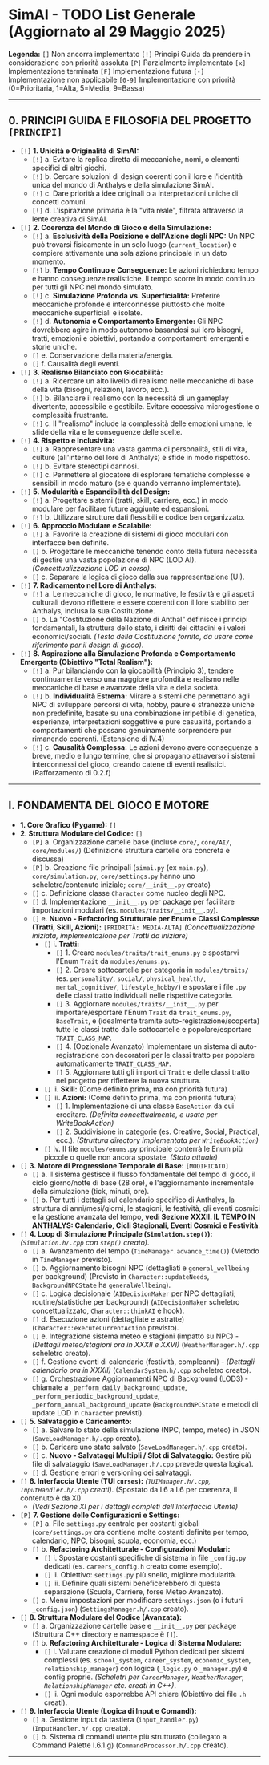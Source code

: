 # SimAI - TODO List Generale (Aggiornato al 29 Maggio 2025)

**Legenda:**
`[]`    Non ancorra implementato
`[!]`   Principi Guida da prendere in considerazione con priorità assoluta
`[P]`   Parzialmente implementato
`[x]`   Implementazione terminata
`[F]`   Implementazione futura
`[-]`   Implementazione non applicabile
`[0-9]`   Implementazione con priorità (0=Prioritaria, 1=Alta, 5=Media, 9=Bassa)

---

## 0. PRINCIPI GUIDA E FILOSOFIA DEL PROGETTO `[PRINCIPI]`

* `[!]` **1. Unicità e Originalità di SimAI:**
    * `[!]` a. Evitare la replica diretta di meccaniche, nomi, o elementi specifici di altri giochi.
    * `[!]` b. Cercare soluzioni di design coerenti con il lore e l'identità unica del mondo di Anthalys e della simulazione SimAI.
    * `[!]` c. Dare priorità a idee originali o a interpretazioni uniche di concetti comuni.
    * `[!]` d. L'ispirazione primaria è la "vita reale", filtrata attraverso la lente creativa di SimAI.
* `[!]` **2. Coerenza del Mondo di Gioco e della Simulazione:**
    * `[!]` a. **Esclusività della Posizione e dell'Azione degli NPC:** Un NPC può trovarsi fisicamente in un solo luogo (`current_location`) e compiere attivamente una sola azione principale in un dato momento.
    * `[!]` b. **Tempo Continuo e Conseguenze:** Le azioni richiedono tempo e hanno conseguenze realistiche. Il tempo scorre in modo continuo per tutti gli NPC nel mondo simulato.
    * `[!]` c. **Simulazione Profonda vs. Superficialità:** Preferire meccaniche profonde e interconnesse piuttosto che molte meccaniche superficiali e isolate.
    * `[!]` d. **Autonomia e Comportamento Emergente:** Gli NPC dovrebbero agire in modo autonomo basandosi sui loro bisogni, tratti, emozioni e obiettivi, portando a comportamenti emergenti e storie uniche.
    * `[]` e. Conservazione della materia/energia.
    * `[]` f. Causalità degli eventi.
* `[!]` **3. Realismo Bilanciato con Giocabilità:**
    * `[!]` a. Ricercare un alto livello di realismo nelle meccaniche di base della vita (bisogni, relazioni, lavoro, ecc.).
    * `[!]` b. Bilanciare il realismo con la necessità di un gameplay divertente, accessibile e gestibile. Evitare eccessiva microgestione o complessità frustrante.
    * `[!]` c. Il "realismo" include la complessità delle emozioni umane, le sfide della vita e le conseguenze delle scelte.
* `[!]` **4. Rispetto e Inclusività:**
    * `[!]` a. Rappresentare una vasta gamma di personalità, stili di vita, culture (all'interno del lore di Anthalys) e sfide in modo rispettoso.
    * `[!]` b. Evitare stereotipi dannosi.
    * `[!]` c. Permettere al giocatore di esplorare tematiche complesse e sensibili in modo maturo (se e quando verranno implementate).
* `[!]` **5. Modularità e Espandibilità del Design:**
    * `[!]` a. Progettare sistemi (tratti, skill, carriere, ecc.) in modo modulare per facilitare future aggiunte ed espansioni.
    * `[!]` b. Utilizzare strutture dati flessibili e codice ben organizzato.
* `[!]` **6. Approccio Modulare e Scalabile:**
    * `[!]` a. Favorire la creazione di sistemi di gioco modulari con interfacce ben definite.
    * `[]` b. Progettare le meccaniche tenendo conto della futura necessità di gestire una vasta popolazione di NPC (LOD AI). *(Concettualizzazione LOD in corso)*.
    * `[]` c. Separare la logica di gioco dalla sua rappresentazione (UI).
* `[!]` **7. Radicamento nel Lore di Anthalys:**
    * `[!]` a. Le meccaniche di gioco, le normative, le festività e gli aspetti culturali devono riflettere e essere coerenti con il lore stabilito per Anthalys, inclusa la sua Costituzione.
    * `[]` b. La "Costituzione della Nazione di Anthal" definisce i principi fondamentali, la struttura dello stato, i diritti dei cittadini e i valori economici/sociali. *(Testo della Costituzione fornito, da usare come riferimento per il design di gioco)*.
* `[!]` **8. Aspirazione alla Simulazione Profonda e Comportamento Emergente (Obiettivo "Total Realism"):**
    * `[!]` a. Pur bilanciando con la giocabilità (Principio 3), tendere continuamente verso una maggiore profondità e realismo nelle meccaniche di base e avanzate della vita e della società.
    * `[!]` b. **Individualità Estrema:** Mirare a sistemi che permettano agli NPC di sviluppare percorsi di vita, hobby, paure e stranezze uniche non predefinite, basate su una combinazione irripetibile di genetica, esperienze, interpretazioni soggettive e pure casualità, portando a comportamenti che possano genuinamente sorprendere pur rimanendo coerenti. (Estensione di IV.4)
    * `[!]` c. **Causalità Complessa:** Le azioni devono avere conseguenze a breve, medio e lungo termine, che si propagano attraverso i sistemi interconnessi del gioco, creando catene di eventi realistici. (Rafforzamento di 0.2.f)

---

## I. FONDAMENTA DEL GIOCO E MOTORE

* **1. Core Grafico (Pygame):** `[]` 
* **2. Struttura Modulare del Codice:** `[]`
    * `[P]` a. Organizzazione cartelle base (incluse `core/`, `core/AI/`, `core/modules/`) (Definizione struttura cartelle ora concreta e discussa)
    * `[P]` b. Creazione file principali (`simai.py` (ex `main.py`), `core/simulation.py`, `core/settings.py` hanno uno scheletro/contenuto iniziale; `core/__init__.py` creato)
    * `[]` c. Definizione classe `Character` come nucleo degli NPC.
    * `[]` d. Implementazione `__init__.py` per package per facilitare importazioni modulari (es. `modules/traits/__init__.py`).
    * `[]` e. **Nuovo - Refactoring Strutturale per Enum e Classi Complesse (Tratti, Skill, Azioni):** `[PRIORITÀ: MEDIA-ALTA]` *(Concettualizzazione iniziata, implementazione per Tratti da iniziare)*
        * `[]` i. **Tratti:**
            * `[]` 1. Creare `modules/traits/trait_enums.py` e spostarvi l'Enum `Trait` da `modules/enums.py`.
            * `[]` 2. Creare sottocartelle per categoria in `modules/traits/` (es. `personality/`, `social/`, `physical_health/`, `mental_cognitive/`, `lifestyle_hobby/`) e spostare i file `.py` delle classi tratto individuali nelle rispettive categorie.
            * `[]` 3. Aggiornare `modules/traits/__init__.py` per importare/esportare l'Enum `Trait` da `trait_enums.py`, `BaseTrait`, e (idealmente tramite auto-registrazione/scoperta) tutte le classi tratto dalle sottocartelle e popolare/esportare `TRAIT_CLASS_MAP`.
            * `[]` 4. (Opzionale Avanzato) Implementare un sistema di auto-registrazione con decoratori per le classi tratto per popolare automaticamente `TRAIT_CLASS_MAP`.
            * `[]` 5. Aggiornare tutti gli import di `Trait` e delle classi tratto nel progetto per riflettere la nuova struttura.
        * `[]` ii. **Skill:** (Come definito prima, ma con priorità futura)
        * `[]` iii. **Azioni:** (Come definito prima, ma con priorità futura)
            * `[]` 1. Implementazione di una classe `BaseAction` da cui ereditare. *(Definita concettualmente, e usata per WriteBookAction)*
            * `[]` 2. Suddivisione in categorie (es. Creative, Social, Practical, ecc.). *(Struttura directory implementata per `WriteBookAction`)*
        * `[]` iv. Il file `modules/enums.py` principale conterrà le Enum più piccole o quelle non ancora spostate. *(Stato attuale)*
* `[]` **3. Motore di Progressione Temporale di Base:** `[MODIFICATO]`
    * `[]` a. Il sistema gestisce il flusso fondamentale del tempo di gioco, il ciclo giorno/notte di base (28 ore), e l'aggiornamento incrementale della simulazione (tick, minuti, ore).
    * `[]` b. Per tutti i dettagli sul calendario specifico di Anthalys, la struttura di anni/mesi/giorni, le stagioni, le festività, gli eventi cosmici e la gestione avanzata del tempo, **vedi Sezione XXXII. IL TEMPO IN ANTHALYS: Calendario, Cicli Stagionali, Eventi Cosmici e Festività**.
* `[]` **4. Loop di Simulazione Principale (`Simulation.step()`):** *(`Simulation.h/.cpp` con `step()` creato)*.
    * `[]` a. Avanzamento del tempo (`TimeManager.advance_time()`) (Metodo in `TimeManager` previsto).
    * `[]` b. Aggiornamento bisogni NPC (dettagliati e `general_wellbeing` per background) (Previsto in `Character::updateNeeds`, `BackgroundNPCState` ha `generalWellbeing`).
    * `[]` c. Logica decisionale (`AIDecisionMaker` per NPC dettagliati; routine/statistiche per background) (`AIDecisionMaker` scheletro concettualizzato, `Character::thinkAI` è hook).
    * `[]` d. Esecuzione azioni (dettagliate e astratte) (`Character::executeCurrentAction` previsto).
    * `[]` e. Integrazione sistema meteo e stagioni (impatto su NPC) - *(Dettagli meteo/stagioni ora in XXXII e XXVI)* (`WeatherManager.h/.cpp` scheletro creato).
    * `[]` f. Gestione eventi di calendario (festività, compleanni) - *(Dettagli calendario ora in XXXII)* (`CalendarSystem.h/.cpp` scheletro creato).
    * `[]` g. Orchestrazione Aggiornamenti NPC di Background (LOD3) - chiamate a `_perform_daily_background_update`, `_perform_periodic_background_update`, `_perform_annual_background_update` (`BackgroundNPCState` e metodi di update LOD in `Character` previsti).
* `[]` **5. Salvataggio e Caricamento:**
    * `[]` a. Salvare lo stato della simulazione (NPC, tempo, meteo) in JSON (`SaveLoadManager.h/.cpp` creato).
    * `[]` b. Caricare uno stato salvato (`SaveLoadManager.h/.cpp` creato).
    * `[]` c. **Nuovo - Salvataggi Multipli / Slot di Salvataggio:** Gestire più file di salvataggio (`SaveLoadManager.h/.cpp` prevede questa logica).
    * `[]` d. Gestione errori e versioning dei salvataggi.
* `[]` **6. Interfaccia Utente (TUI `curses`):** *(`TUIManager.h/.cpp`, `InputHandler.h/.cpp` creati)*. (Spostato da I.6 a I.6 per coerenza, il contenuto è da XI)
    * *(Vedi Sezione XI per i dettagli completi dell'Interfaccia Utente)*
* `[P]` **7. Gestione delle Configurazioni e Settings:**
    * `[P]` a. File `settings.py` centrale per costanti globali (`core/settings.py` ora contiene molte costanti definite per tempo, calendario, NPC, bisogni, scuola, economia, ecc.)
    * `[]` b. **Refactoring Architetturale - Configurazioni Modulari:**
        * `[]` i. Spostare costanti specifiche di sistema in file `_config.py` dedicati (es. `careers_config.h` creato come esempio).
        * `[]` ii. Obiettivo: `settings.py` più snello, migliore modularità.
        * `[]` iii. Definire quali sistemi beneficerebbero di questa separazione (Scuola, Carriere, forse Meteo Avanzato).
    * `[]` c. Menu impostazioni per modificare `settings.json` (o i futuri `_config.json`) (`SettingsManager.h/.cpp` creato).
* `[]` **8. Struttura Modulare del Codice (Avanzata):**
    * `[]` a. Organizzazione cartelle base e `__init__.py` per package (Struttura C++ directory e namespace è `[]`).
    * `[]` b. **Refactoring Architetturale - Logica di Sistema Modulare:**
        * `[]` i. Valutare creazione di moduli Python dedicati per sistemi complessi (es. `school_system`, `career_system`, `economic_system`, `relationship_manager`) con logica (`_logic.py` o `_manager.py`) e config proprie. *(Scheletri per `CareerManager`, `WeatherManager`, `RelationshipManager` etc. creati in C++)*.
        * `[]` ii. Ogni modulo esporrebbe API chiare (Obiettivo dei file `.h` creati).
* `[]` **9. Interfaccia Utente (Logica di Input e Comandi):**
    * `[]` a. Gestione input da tastiera (`input_handler.py`) (`InputHandler.h/.cpp` creato).
    * `[]` b. Sistema di comandi utente più strutturato (collegato a Command Palette I.6.1.g) (`CommandProcessor.h/.cpp` creato).

---

